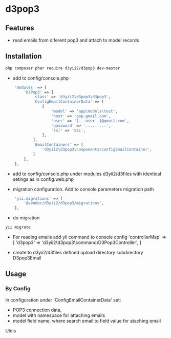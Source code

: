 # d3pop3 


## Features

* read emails from diferent pop3 and attach to model records


## Installation

```bash
php composer.phar require d3yii2/d3pop3 dev-master
```

 * add to config/console.php
```php
    'modules' => [
        'D3Pop3' => [
            'class' => 'd3yii2\d3pop3\d3pop3',
            'ConfigEmailContainerData' => [
                [
                    'model' => 'app\models\test',
                    'host' => 'pop.gmail.com',
                    'user' => '[...user..]@gmail.com',
                    'password' => '.........',
                    'ssl' => 'SSL',
                ],
            ],
            'EmailContainers' => [
                'd3yii2\d3pop3\components\ConfigEmailContainer',
            ]
        ],
    ],
```

* add to config/console.php under modules d3yii2/d3files with identical setings as in config.web.php

* migration configuration. Add to console parameters migration path
```php
    'yii.migrations' => [
        '@vendor/d3yii2/d3pop3/migrations',
    ],
```

* do migration
```bash
yii migrate
```

* For reading emails add yii command to console config 
    'controllerMap' => [
        'd3pop3' => 'd3yii2\d3pop3\command\D3Pop3Controller',
    ]

* create to d3yii2/d3files defined upload directory subdirectory D3pop3Email

## Usage
### By Config
In configuration under 'ConfigEmailContainerData' set:
* POP3 connection data, 
* model with namespace for attaching emails
* model field name, where search email to field value for ataching email

Uldis
